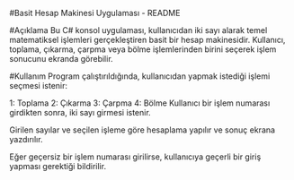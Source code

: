#Basit Hesap Makinesi Uygulaması - README

#Açıklama
Bu C# konsol uygulaması, kullanıcıdan iki sayı alarak temel matematiksel işlemleri gerçekleştiren basit bir hesap makinesidir. Kullanıcı, toplama, çıkarma, çarpma veya bölme işlemlerinden birini seçerek işlem sonucunu ekranda görebilir.

#Kullanım
Program çalıştırıldığında, kullanıcıdan yapmak istediği işlemi seçmesi istenir:

1: Toplama
2: Çıkarma
3: Çarpma
4: Bölme
Kullanıcı bir işlem numarası girdikten sonra, iki sayı girmesi istenir.

Girilen sayılar ve seçilen işleme göre hesaplama yapılır ve sonuç ekrana yazdırılır.

Eğer geçersiz bir işlem numarası girilirse, kullanıcıya geçerli bir giriş yapması gerektiği bildirilir.
